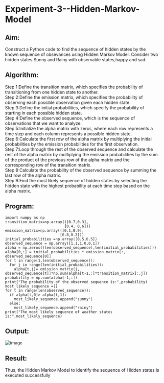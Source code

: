 # Experiment-3--Hidden-Markov-Model

## Aim:
 Construct a Python code to find the sequence of hidden states by the known sequence of obsevances using Hidden Markov Model. Consider two hidden states Sunny and Rainy with observable states,happy and sad. 
## Algorithm:
Step 1:Define the transition matrix, which specifies the probability of transitioning from one hidden state to another.</br>
Step 2:Define the emission matrix, which specifies the probability of observing each possible observation given each hidden state.</br>
Step 3:Define the initial probabilities, which specify the probability of starting in each possible hidden state.</br>
Step 4:Define the observed sequence, which is the sequence of observations that we want to analyze.</br>
Step 5:Initialize the alpha matrix with zeros, where each row represents a time step and each column represents a possible hidden state.</br>
Step 6:Calculate the first row of the alpha matrix by multiplying the initial probabilities by the emission probabilities for the first observation.</br>
Step 7:Loop through the rest of the observed sequence and calculate the rest of the alpha matrix by multiplying the emission probabilities by the sum of the product of the previous row of the alpha matrix and the corresponding row of the transition matrix.</br>
Step 8:Calculate the probability of the observed sequence by summing the last row of the alpha matrix.</br>
Step 9:Find the most likely sequence of hidden states by selecting the hidden state with the highest probability at each time step based on the alpha matrix.</br>

##  Program:
~~~
import numpy as np
transition_matrix=np.array(([0.7,0.3],
                           [0.4, 0.6]))
emission_matrix=np.array(([0.1,0.9],
                         [0.8,0.2]))
initial_probabilities =np.array([0.5,0.5])
observed_sequence = np.array([1,1,1,0,0,1])
alpha = np.zeros((len(observed_sequence),len(initial_probabilities)))
alpha[0,:] = initial_probabilities * emission_matrix[:, observed_sequence[0]]
for t in range(1,len(observed_sequence)):
  for j in range(len(initial_probabilities)):
    alpha[t,j]= emission_matrix[j, observed_sequence[t]]*np.sum(alpha[t-1,:]*transition_matrix[:,j])
probability = np.sum(alpha[-1,:])
print("The probability of the observed sequence is:",probability)
most_likely_sequence =[]
for t in range(len(observed_sequence)):
  if alpha[t,0]> alpha[t,1]:
    most_likely_sequence.append("sunny")
  else:
    most_likely_sequence.append("rainy")
print("The most likely sequence of weather states is:",most_likely_sequence)
~~~

## Output:

![image](https://user-images.githubusercontent.com/75260837/230351844-b06f52f3-cfd0-4513-9132-333696a183da.png)


## Result:

Thus, the Hidden Markov Model to identify the sequence of Hidden states  is executed successfully 
